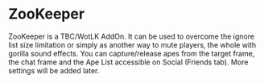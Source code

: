 # ZooKeeper

ZooKeeper is a TBC/WotLK AddOn. It can be used to overcome the ignore list size limitation or simply as another way to mute players, the whole with gorilla sound effects. You can capture/release apes from the target frame, the chat frame and the Ape List accessible on Social (Friends tab). More settings will be added later.
